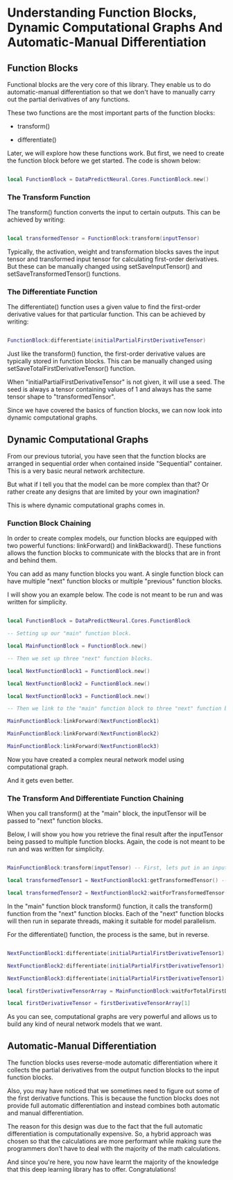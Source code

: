 # Understanding Function Blocks, Dynamic Computational Graphs And Automatic-Manual Differentiation

## Function Blocks

Functional blocks are the very core of this library. They enable us to do automatic-manual differentiation so that we don't have to manually carry out the partial derivatives of any functions.

These two functions are the most important parts of the function blocks:

* transform()

* differentiate()
	
Later, we will explore how these functions work. But first, we need to create the function block before we get started. The code is shown below:

```lua

local FunctionBlock = DataPredictNeural.Cores.FunctionBlock.new()

```

### The Transform Function

The transform() function converts the input to certain outputs. This can be achieved by writing:

```lua

local transformedTensor = FunctionBlock:transform(inputTensor)

```

Typically, the activation, weight and transformation blocks saves the input tensor and transformed input tensor for calculating first-order derivatives. But these can be manually changed using setSaveInputTensor() and setSaveTransformedTensor() functions.

### The Differentiate Function

The differentiate() function uses a given value to find the first-order derivative values for that particular function. This can be achieved by writing:

```lua

FunctionBlock:differentiate(initialPartialFirstDerivativeTensor)

```

Just like the transform() function, the first-order derivative values are typically stored in function blocks. This can be manually changed using setSaveTotalFirstDerivativeTensor() function.

When "initialPartialFirstDerivativeTensor" is not given, it will use a seed. The seed is always a tensor containing values of 1 and always has the same tensor shape to "transformedTensor".

Since we have covered the basics of function blocks, we can now look into dynamic computational graphs.

## Dynamic Computational Graphs

From our previous tutorial, you have seen that the function blocks are arranged in sequential order when contained inside "Sequential" container. This is a very basic neural network architecture.

But what if I tell you that the model can be more complex than that? Or rather create any designs that are limited by your own imagination?

This is where dynamic computational graphs comes in.

### Function Block Chaining

In order to create complex models, our function blocks are equipped with two powerful functions: linkForward() and linkBackward(). These functions allows the function blocks to communicate with the blocks that are in front and behind them.

You can add as many function blocks you want. A single function block can have multiple "next" function blocks or multiple "previous" function blocks.

I will show you an example below. The code is not meant to be run and was written for simplicity.

```lua

local FunctionBlock = DataPredictNeural.Cores.FunctionBlock

-- Setting up our "main" function block.

local MainFunctionBlock = FunctionBlock.new()

-- Then we set up three "next" function blocks.

local NextFunctionBlock1 = FunctionBlock.new()

local NextFunctionBlock2 = FunctionBlock.new()

local NextFunctionBlock3 = FunctionBlock.new()

-- Then we link to the "main" function block to three "next" function blocks.

MainFunctionBlock:linkForward(NextFunctionBlock1)

MainFunctionBlock:linkForward(NextFunctionBlock2)

MainFunctionBlock:linkForward(NextFunctionBlock3)

```

Now you have created a complex neural network model using computational graph.

And it gets even better.

### The Transform And Differentiate Function Chaining

When you call transform() at the "main" block, the inputTensor will be passed to "next" function blocks.

Below, I will show you how you retrieve the final result after the inputTensor being passed to multiple function blocks. Again, the code is not meant to be run and was written for simplicity.

```lua

MainFunctionBlock:transform(inputTensor) -- First, lets put in an inputTensor.

local transformedTensor1 = NextFunctionBlock1:getTransformedTensor() -- This is the first way to get the final result.

local transformedTensor2 = NextFunctionBlock2:waitForTransformedTensor() -- You can also wait for it to be available if you expect the calculation time to be long.

```

In the "main" function block transform() function, it calls the transform() function from the "next" function blocks. Each of the "next" function blocks will then run in separate threads, making it suitable for model parallelism.

For the differentiate() function, the process is the same, but in reverse.

```lua

NextFunctionBlock1:differentiate(initialPartialFirstDerivativeTensor1) -- Let's differentiate three different tensors.

NextFunctionBlock2:differentiate(initialPartialFirstDerivativeTensor1)

NextFunctionBlock3:differentiate(initialPartialFirstDerivativeTensor1)

local firstDerivativeTensorArray = MainFunctionBlock:waitForTotalFirstDerivativeTensorArray() -- Wait for the first derivative tensor.

local firstDerivativeTensor = firstDerivativeTensorArray[1]

```

As you can see, computational graphs are very powerful and allows us to build any kind of neural network models that we want.

## Automatic-Manual Differentiation

The function blocks uses reverse-mode automatic differentiation where it collects the partial derivatives from the output function blocks to the input function blocks.

Also, you may have noticed that we sometimes need to figure out some of the first derivative functions. This is because the function blocks does not provide full automatic differentiation and instead combines both automatic and manual differentiation.

The reason for this design was due to the fact that the full automatic differentiation is computationally expensive. So, a hybrid approach was chosen so that the calculations are more performant while making sure the programmers don't have to deal with the majority of the math calculations.

And since you're here, you now have learnt the majority of the knowledge that this deep learning library has to offer. Congratulations!
